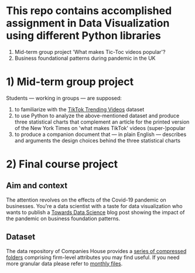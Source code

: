 # This repo contains accomplished assignment in Data Visualization using different Python libraries
1) Mid-term group project 'What makes Tic-Toc videos popular'?
2) Business foundational patterns during pandemic in the UK

# 1) Mid-term group project
Students — working in groups — are supposed:

1. to familiarize with the [TikTok Trending
Videos](https://www.kaggle.com/erikvdven/tiktok-trending-december-2020) dataset
2. to use Python to analyze the above-mentioned dataset and produce three
statistical charts that complement an article for the printed version of the New
York Times on 'what makes TikTok' videos (super-)popular
3. to produce a companion document that — in plain English — describes and
arguments the design choices behind the three statistical charts
# 2) Final course project

## Aim and context

The attention revolves on the effects of the Covid-19 pandemic on businesses.
You're a data scientist with a taste for data visualization who wants to
publish a [Towards Data Science](https://towardsdatascience.com/) blog post
showing the impact of the pandemic on business foundation patterns. 

## Dataset

The data repository of Companies House provides a [series of compressed 
folders](http://download.companieshouse.gov.uk/en_output.html) comprising 
firm-level attributes you may find useful. If you need more granular data
please refer to [monthly files](http://download.companieshouse.gov.uk/en_monthlyaccountsdata.html).
